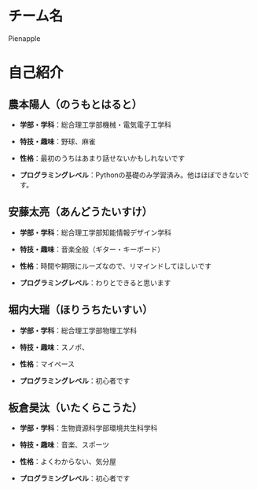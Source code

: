 # チーム名
Pienapple

# 自己紹介

## 農本陽人（のうもとはると）

* **学部・学科**：総合理工学部機械・電気電子工学科

* **特技・趣味**：野球、麻雀

* **性格**：最初のうちはあまり話せないかもしれないです

* **プログラミングレベル**：Pythonの基礎のみ学習済み。他はほぼできないです。


## 安藤太亮（あんどうたいすけ）

* **学部・学科**：総合理工学部知能情報デザイン学科

* **特技・趣味**：音楽全般（ギター・キーボード）

* **性格**：時間や期限にルーズなので、リマインドしてほしいです

* **プログラミングレベル**：わりとできると思います


## 堀内大瑞（ほりうちたいすい）

* **学部・学科**：総合理工学部物理工学科

* **特技・趣味**：スノボ、

* **性格**：マイペース

* **プログラミングレベル**：初心者です


## 板倉昊汰（いたくらこうた）

* **学部・学科**：生物資源科学部環境共生科学科

* **特技・趣味**：音楽、スポーツ

* **性格**：よくわからない、気分屋

* **プログラミングレベル**：初心者です
